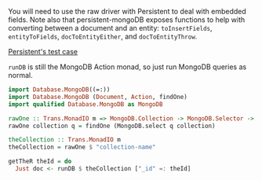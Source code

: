 You will need to use the raw driver with Persistent to deal with embedded fields.
Note also that persistent-mongoDB exposes functions to help with converting between a document and an entity: `toInsertFields`, `entityToFields`, `docToEntityEither`, and `docToEntityThrow`.

[Persistent's test case](https://github.com/yesodweb/persistent/blob/master/persistent-test/PersistentTest.hs#L600)

`runDB` is still the MongoDB Action monad, so just run MongoDB queries as normal.

``` haskell
import Database.MongoDB((=:))
import Database.MongoDB (Document, Action, findOne)
import qualified Database.MongoDB as MongoDB

rawOne :: Trans.MonadIO m => MongoDB.Collection -> MongoDB.Selector -> Action m (Maybe Document)
rawOne collection q = findOne (MongoDB.select q collection)

theCollection :: Trans.MonadIO m
theCollection = rawOne $ "collection-name"

getTheR theId = do
  Just doc <- runDB $ theCollection ["_id" =: theId]
```